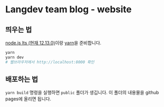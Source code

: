 # Langdev team blog - website

## 띄우는 법

[node.js lts (현재 12.13.0)](https://nodejs.org/en/)이랑 [yarn](https://yarnpkg.com/lang/en/)을 준비합니다.

```sh
yarn
yarn dev
# 웹브라우저에서 http://localhost:8000 확인
```


## 배포하는 법

`yarn build` 명령을 실행하면 `public` 폴더가 생깁니다.
이 폴더의 내용물을 github pages에 올리면 됩니다.
